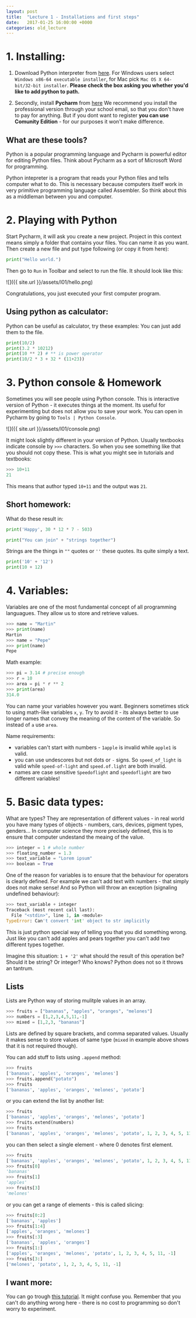 ```yaml
---
layout: post
title:  "Lecture 1 - Installations and first steps"
date:   2017-01-25 16:00:00 +0000
categories: old_lecture
---
```


# 1. Installing:

1. Download Python interpreter from [here](https://www.python.org/downloads/release/python-360/). For Windows users select ``Windows x86-64 executable installer``, for Mac pick ``Mac OS X 64-bit/32-bit installer``.
**Please check the box asking you whether you'd like to add python to path.**

2. Secondly, install **Pycharm** from [here](https://www.jetbrains.com/pycharm/download/)
We recommend you install the professional version through your school email, so that you don't have to pay for anything. But if you dont want to register **you can use Comunity Edition** - for our purposes it won't make difference. 

## What are these tools?

Python is a popular programming language and Pycharm is powerful editor for editing Python files.
Think about Pycharm as a sort of Microsoft Word for programming. 

Python intepreter is a program that reads your Python files and tells computer what to do. This is necessary because computers itself work in very primitive programming language called Assembler. So think about this as a middleman between you and computer. 

# 2. Playing with Python

Start Pycharm, it will ask you create a new project. Project in this context means simply a folder that contains your files. You can name it as you want. Then create a new file and put type following  (or copy it from here):

```python
print("Hello world.")
```
Then go to ``Run`` in Toolbar and select to run the file. It should look like this: 

![]({{ site.url }}/assets/l01/hello.png)

Congratulations, you just executed your first computer program.


## Using python as calculator:

Python can be useful as calculator, try these examples: You can just add them to the file.

```python
print(10/2)
print(3.2 * 10212)
print(10 ** 2) # ** is power operator
print(10/2 * 3 + 32 * (11+23))
```


# 3. Python console & Homework

Sometimes you will see people using Python console. This is interactive version of Python - it executes things at the moment. Its useful for experimenting but does not allow you to save your work. You can open in Pycharm by going to ``Tools | Python Console``.

![]({{ site.url }}/assets/l01/console.png)

It might look slightly different in your version of Python. Usually textbooks indicate console by ``>>>`` characters. So when you see something like that you should not copy these. This is what you might see in tutorials and textbooks:

```python
>>> 10+11
21
```

This means that author typed ``10+11`` and the output was ``21``.


## Short homework:

What do these result in:

```python
print('Happy', 30 * 12 * 7 - 503)
```

```python
print("You can join" + "strings together")
```

Strings are the things in ``""`` quotes or ``''`` these quotes. Its quite simply a text. 

```python
print('10' + '12')
print(10 + 12)
```
# 4. Variables:

Variables are one of the most fundamental concept of all programming languagues. They allow us to store and retrieve values. 


```python
>>> name = "Martin"
>>> print(name)
Martin
>>> name = "Pepe"
>>> print(name)
Pepe
```

Math example:

```python
>>> pi = 3.14 # precise enough
>>> r = 10
>>> area = pi * r ** 2
>>> print(area)
314.0
```

You can name your variables however you want. Beginners sometimes stick to using math-like variables ``x``, ``y``. Try to avoid it - its always better to use longer names that convey the meaning of the content of the variable. So instead of ``a`` use ``area``.

Name requirements:
 - variables can't start with numbers - ``1apple`` is invalid while ``apple1`` is valid. 
 - you can use undescores but not dots or ``-`` signs. So ``speed_of_light`` is valid while ``speed-of-light`` and ``speed.of.light`` are both invalid.
 - names are case sensitive ``Speedoflight`` and ``speedoflight`` are two different variables!

# 5. Basic data types:

What are types? They are representation of different values - in real world you have many types of objects - numbers, cars, devices, pigment types, genders... In computer science they more precisely defined, this is to ensure that computer undestand the meaing of the value. 

```python
>>> integer = 1 # whole number
>>> floating_number = 1.3
>>> text_variable = "Lorem ipsum"
>>> boolean = True
```

One of the reason for variables is to ensure that the behaviour for operators is clearly defined. For example we can't add text with numbers - that simply does not make sense! And so Python will throw an exception (signaling undefined behaviour):

```python
>>> text_variable + integer
Traceback (most recent call last):
  File "<stdin>", line 1, in <module>
TypeError: Can't convert 'int' object to str implicitly
```
This is just python special way of telling you that you did something wrong. Just like you can't add apples and pears together you can't add two different types together. 

Imagine this situation: ``1 + '2'`` what should the result of this operation be? Should it be string? Or integer? Who knows? Python does not so it throws an tantrum.


## Lists

Lists are Python way of storing mulitple values in an array. 

```python
>>> fruits = ["bananas", "apples", "oranges", "melones"]
>>> numbers = [1,2,3,4,5,11,-1]
>>> mixed = [1,2,3, "bananas"]
```

Lists are defined by square brackets, and comma separated values. Usually it makes sense to store values of same type (``mixed`` in example above shows that it is not required though). 

You can add stuff to lists using ``.append`` method:

```python
>>> fruits
['bananas', 'apples', 'oranges', 'melones']
>>> fruits.append("potato")
>>> fruits
['bananas', 'apples', 'oranges', 'melones', 'potato']
```

or you can extend the list by another list:

```python
>>> fruits
['bananas', 'apples', 'oranges', 'melones', 'potato']
>>> fruits.extend(numbers)
>>> fruits
['bananas', 'apples', 'oranges', 'melones', 'potato', 1, 2, 3, 4, 5, 11, -1]
```

you can then select a single element - where 0 denotes first element.

```python
>>> fruits
['bananas', 'apples', 'oranges', 'melones', 'potato', 1, 2, 3, 4, 5, 11, -1]
>>> fruits[0]
'bananas'
>>> fruits[1]
'apples'
>>> fruits[3]
'melones'
```

or you can get a range of elements - this is called slicing:

```python
>>> fruits[0:2]
['bananas', 'apples']
>>> fruits[1:4]
['apples', 'oranges', 'melones']
>>> fruits[:3]
['bananas', 'apples', 'oranges']
>>> fruits[1:]
['apples', 'oranges', 'melones', 'potato', 1, 2, 3, 4, 5, 11, -1]
>>> fruits[3:]
['melones', 'potato', 1, 2, 3, 4, 5, 11, -1]
```

## I want more:
You can go trough [this tutorial](https://docs.python.org/3/tutorial/introduction.html). It might confuse you. Remember that you can't do anything wrong here - there is no cost to programming so don't worry to experiment. 
